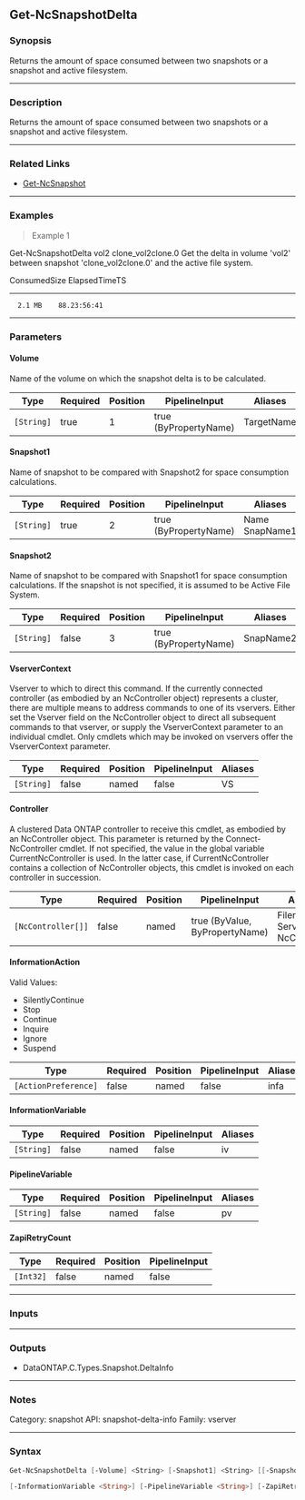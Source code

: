 Get-NcSnapshotDelta
-------------------

### Synopsis
Returns the amount of space consumed between two snapshots or a snapshot and active filesystem.

---

### Description

Returns the amount of space consumed between two snapshots or a snapshot and active filesystem.

---

### Related Links
* [Get-NcSnapshot](Get-NcSnapshot)

---

### Examples
> Example 1

Get-NcSnapshotDelta vol2 clone_vol2clone.0
Get the delta in volume 'vol2' between snapshot 'clone_vol2clone.0' and the active file system.

ConsumedSize  ElapsedTimeTS
------------  -------------
      2.1 MB    88.23:56:41

---

### Parameters
#### **Volume**
Name of the volume on which the snapshot delta is to be calculated.

|Type      |Required|Position|PipelineInput        |Aliases   |
|----------|--------|--------|---------------------|----------|
|`[String]`|true    |1       |true (ByPropertyName)|TargetName|

#### **Snapshot1**
Name of snapshot to be compared with Snapshot2 for space consumption calculations.

|Type      |Required|Position|PipelineInput        |Aliases           |
|----------|--------|--------|---------------------|------------------|
|`[String]`|true    |2       |true (ByPropertyName)|Name<br/>SnapName1|

#### **Snapshot2**
Name of snapshot to be compared with Snapshot1 for space consumption calculations.  If the snapshot is not specified, it is assumed to be Active File System.

|Type      |Required|Position|PipelineInput        |Aliases  |
|----------|--------|--------|---------------------|---------|
|`[String]`|false   |3       |true (ByPropertyName)|SnapName2|

#### **VserverContext**
Vserver to which to direct this command.  If the currently connected controller (as embodied by an NcController object) represents a cluster, there are multiple means to address commands to one of its vservers.  Either set the Vserver field on the NcController object to direct all subsequent commands to that vserver, or supply the VserverContext parameter to an individual cmdlet.  Only cmdlets which may be invoked on vservers offer the VserverContext parameter.

|Type      |Required|Position|PipelineInput|Aliases|
|----------|--------|--------|-------------|-------|
|`[String]`|false   |named   |false        |VS     |

#### **Controller**
A clustered Data ONTAP controller to receive this cmdlet, as embodied by an NcController object.  This parameter is returned by the Connect-NcController cmdlet.  If not specified, the value in the global variable CurrentNcController is used.  In the latter case, if CurrentNcController contains a collection of NcController objects, this cmdlet is invoked on each controller in succession.

|Type              |Required|Position|PipelineInput                 |Aliases                          |
|------------------|--------|--------|------------------------------|---------------------------------|
|`[NcController[]]`|false   |named   |true (ByValue, ByPropertyName)|Filer<br/>Server<br/>NcController|

#### **InformationAction**

Valid Values:

* SilentlyContinue
* Stop
* Continue
* Inquire
* Ignore
* Suspend

|Type                |Required|Position|PipelineInput|Aliases|
|--------------------|--------|--------|-------------|-------|
|`[ActionPreference]`|false   |named   |false        |infa   |

#### **InformationVariable**

|Type      |Required|Position|PipelineInput|Aliases|
|----------|--------|--------|-------------|-------|
|`[String]`|false   |named   |false        |iv     |

#### **PipelineVariable**

|Type      |Required|Position|PipelineInput|Aliases|
|----------|--------|--------|-------------|-------|
|`[String]`|false   |named   |false        |pv     |

#### **ZapiRetryCount**

|Type     |Required|Position|PipelineInput|
|---------|--------|--------|-------------|
|`[Int32]`|false   |named   |false        |

---

### Inputs

---

### Outputs
* DataONTAP.C.Types.Snapshot.DeltaInfo

---

### Notes
Category: snapshot
API: snapshot-delta-info
Family: vserver

---

### Syntax
```PowerShell
Get-NcSnapshotDelta [-Volume] <String> [-Snapshot1] <String> [[-Snapshot2] <String>] [-VserverContext <String>] [-Controller <NcController[]>] [-InformationAction <ActionPreference>] 
```
```PowerShell
[-InformationVariable <String>] [-PipelineVariable <String>] [-ZapiRetryCount <Int32>] [<CommonParameters>]
```
